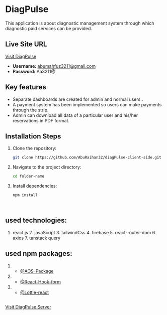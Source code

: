 
<!-- Information i added -->

# DiagPulse

This application is about diagnostic management system through which diagnostic paid services can be provided.

## Live Site URL

[Visit DiagPulse](https://diagpulse.web.app)
- **Username:** abumahfuz3211@gmail.com
- **Password:** Aa3211@




## Key features
- Separate dashboards are created for admin and normal users..
- A payment system has been implemented so users can make payments through the strip.
- Admin can download all data of a particular user and his/her reservations in PDF format.


 
## Installation Steps

1. Clone the repository:
    ```sh
    git clone https://github.com/AbuRaihan32/diagPulse-client-side.git
    ```
2. Navigate to the project directory:
    ```sh
    cd folder-name
    ```
3. Install dependencies:
    ```sh
    npm install
    ```
 
 <br/>

## used technologies:
   1. react.js     2. javaScript    3. tailwindCss      4. firebase    5. react-router-dom    6. axios    7. tanstack query


## used npm packages:
1. - [@AOS-Package](https://www.npmjs.com/package/aos) 
2. - [@React-Hook-form](https://react-hook-form.com/) 
3. - [@Lottie-react](https://lottiefiles.com/free-animations/react)


##
[Visit DiagPulse Server](https://github.com/AbuRaihan32/diagPulse-server-side)
